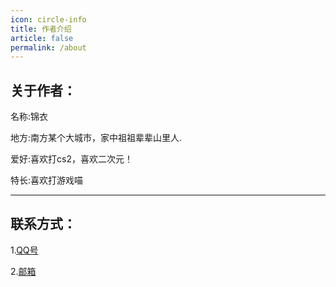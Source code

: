 ```yaml
---
icon: circle-info
title: 作者介绍
article: false  
permalink: /about
---
```


## **关于作者：**
名称:锦衣

地方:南方某个大城市，家中祖祖辈辈山里人.

爱好:喜欢打cs2，喜欢二次元！

特长:喜欢打游戏喵

---
## **联系方式：**

1.[QQ号](https://tenapi.cn/v2/qqcard?qq=3022056965)

2.[邮箱](mailto:jinyi@jinyi.icu)

